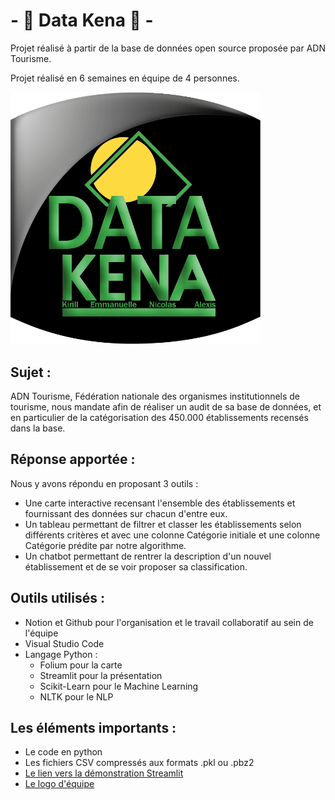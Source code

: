# - :tokyo_tower: Data Kena :statue_of_liberty: -

Projet réalisé à partir de la base de données open source proposée par ADN Tourisme.

Projet réalisé en 6 semaines en équipe de 4 personnes.

<img src="SRC/logo.png" alt="logo DATA KENA" style="width: 400px;">

##
## Sujet :
ADN Tourisme, Fédération nationale des organismes institutionnels de tourisme, nous mandate afin de réaliser un audit de sa base de données, et en particulier de la catégorisation des 450.000 établissements recensés dans la base.

##
## Réponse apportée :
Nous y avons répondu en proposant 3 outils :
* Une carte interactive recensant l'ensemble des établissements et fournissant des données sur chacun d'entre eux.
* Un tableau permettant de filtrer et classer les établissements selon différents critères et avec une colonne Catégorie initiale et une colonne Catégorie prédite par notre algorithme.
* Un chatbot permettant de rentrer la description d'un nouvel établissement et de se voir proposer sa classification.

##
## Outils utilisés :
* Notion et Github pour l'organisation et le travail collaboratif au sein de l'équipe
* Visual Studio Code
* Langage Python :
  * Folium pour la carte
  * Streamlit pour la présentation
  * Scikit-Learn pour le Machine Learning
  * NLTK pour le NLP  

##
## Les éléments importants :
* Le code en python
* Les fichiers CSV compressés aux formats .pkl ou .pbz2
* [Le lien vers la démonstration Streamlit](https://data-kena.streamlit.app/)
* [Le logo d'équipe](SRC/logo.png)
